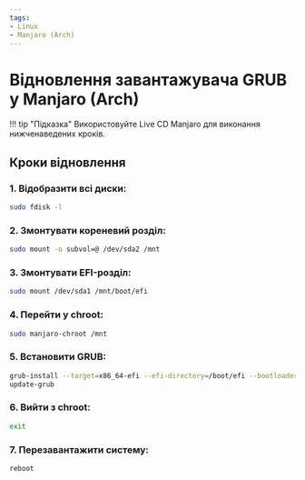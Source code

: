 ```yaml
---
tags:
- Linux
- Manjaro (Arch)
---
```


# Відновлення завантажувача GRUB у Manjaro (Arch)

!!! tip "Підказка"
Використовуйте Live CD Manjaro для виконання нижченаведених кроків.

## Кроки відновлення

### 1. Відобразити всі диски:
```bash
sudo fdisk -l
```

### 2. Змонтувати кореневий розділ:
```bash
sudo mount -o subvol=@ /dev/sda2 /mnt
```

### 3. Змонтувати EFI-розділ:
```bash
sudo mount /dev/sda1 /mnt/boot/efi
```

### 4. Перейти у chroot:
```bash
sudo manjaro-chroot /mnt
```

### 5. Встановити GRUB:
```bash
grub-install --target=x86_64-efi --efi-directory=/boot/efi --bootloader-id=Manjaro
update-grub
```

### 6. Вийти з chroot:
```bash
exit
```

### 7. Перезавантажити систему:
```bash
reboot
```